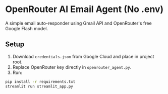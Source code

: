 # OpenRouter AI Email Agent (No .env)

A simple email auto-responder using Gmail API and OpenRouter's free Google Flash model.

## Setup

1. Download `credentials.json` from Google Cloud and place in project root.
2. Replace OpenRouter key directly in `openrouter_agent.py`.
3. Run:

```bash
pip install -r requirements.txt
streamlit run streamlit_app.py
```
